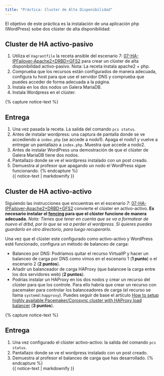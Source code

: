 ```yaml
---
title: "Práctica: Cluster de Alta Disponibilidad"
---
```


El objetivo de este práctica es la instalación de una aplicación php (WordPress) sobe dos clúster de alta disponibilidad:

## Cluster de HA activo-pasivo

1. Utiliza el `Vagrantfile` la receta ansible del escenario 7: [07-HA-IPFailover-Apache2+DRBD+GFS2](https://github.com/josedom24/escenarios-HA/tree/master/07-HA-IPFailover-Apache2+DRBD+GFS2) para crear un clúster de alta disponibilidad activo-pasivo. Nota: La receta instala apache2 + php.
2. Comprueba que los recursos están configurados de manera adecuada, configura tu host para que use el servidor DNS y comprueba que puedes acceder de forma adecuada a la página.
3. Instala en los dos nodos un Galera MariaDB.
4. Instala Wordpress en el clúster.

{% capture notice-text %}
## Entrega

1. Una vez pasada la receta. La salida del comando `pcs status`.
2. Antes de instalar wordpress: una captura de pantalla donde se ve accediendo a `index.php` (se accede a nodo1). Apaga el nodo1 y vuelve a entregar un pantallazo a `index.php`. Muestra que accede a nodo2.
3. Antes de instalar WordPress una demostración de que el clúster de Galera MariaDB tiene dos nodos.
4. Pantallazo donde se ve el wordpress instalado con un post creado.
5. Demuestra al profesor que apagando un nodo el WordPress sigue funcionando.
{% endcapture %}<div class="notice--info">{{ notice-text | markdownify }}</div>

## Cluster de HA activo-activo

Siguiendo las instrucciones que encuentras en el escenario 7: [07-HA-IPFailover-Apache2+DRBD+GFS2](https://github.com/josedom24/escenarios-HA/tree/master/07-HA-IPFailover-Apache2+DRBD+GFS2) convierte el clúster en activo-activo. **Es necesario instalar el [fencing](https://github.com/josedom24/escenarios-HA/blob/master/07-HA-IPFailover-Apache2%2BDRBD%2BGFS2/fencing.md) para que el clúster funcione de manera adecuada.**
*Nota: Tienes que tener en cuenta que se va a formatear de nuevo el drbd, por lo que se va a perder el wordpress. Si quieres puedes guardarlo en otro directorio, para luego recuperarlo.*

Una vez que el clúster este configurado como activo-activo y WordPress esté funcionado, configura un método de balanceo de carga:

* Balanceo por DNS: Podríamos quitar el recurso VirtualIP y hacer un balanceo de carga por DNS como vimos en el escenario 1 (**1 punto**) o el escenario 2 (**2 puntos**).
* Añadir un balanceador de carga HAProxy (que balancee la carga entre los dos servidores web) (**2 puntos**). 
* Podrías instalar un HAProxy en los dos nodos y crear un recurso del clúster para que los controle. Para ello habría que crear un recurso con pacemaker para controlar los balanceadores de carga (el recurso se llama `systemd:happroxy`). Puedes seguir de base el artículo [How to setup highly available Pacemaker/Corosync cluster with HAProxy load balancer](https://faun.pub/how-to-setup-highly-available-pacemaker-corosync-cluster-with-haproxy-load-balancer-d64873d8df62) (**3 puntos**).

{% capture notice-text %}
## Entrega

1. Una vez configurado el clúster activo-activo: la salida del comando `pcs status`.
2. Pantallazo donde se ve el wordpress instalado con un post creado.
3. Demuestra al profesor el balanceo de carga que has desarrollado.
{% endcapture %}<div class="notice--info">{{ notice-text | markdownify }}</div>

